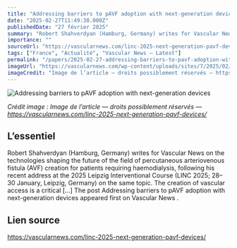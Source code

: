 ```yaml
---
title: "Addressing barriers to pAVF adoption with next-generation devices"
date: "2025-02-27T11:49:38.000Z"
publishedDate: "27 février 2025"
summary: "Robert Shahverdyan (Hamburg, Germany) writes for Vascular News on the technologies shaping the future of the field of percutaneous arteriovenous fistula (AVF) creation for patients requiring haemodialysis, following his recent address at the 2025 Leipzig Interventional Course (LINC 2025; 28–30 January, Leipzig, Germany) on the same topic. The creation of vascular access is a critical [&#8230;] The post Addressing barriers to pAVF adoption with next-generation devices appeared first on Vascular News ."
importance: ""
sourceUrl: "https://vascularnews.com/linc-2025-next-generation-pavf-devices/"
tags: ["France", "Actualité", "Vascular News — Latest"]
permalink: "/papers/2025-02-27-addressing-barriers-to-pavf-adoption-with-next-generation-devices"
imageUrl: "https://vascularnews.com/wp-content/uploads/sites/7/2025/02/Robert-Shahverdyan_edited.jpg"
imageCredit: "Image de l’article — droits possiblement réservés — https://vascularnews.com/linc-2025-next-generation-pavf-devices/"
---
```


![Addressing barriers to pAVF adoption with next-generation devices](https://vascularnews.com/wp-content/uploads/sites/7/2025/02/Robert-Shahverdyan_edited.jpg)

*Crédit image : Image de l’article — droits possiblement réservés — https://vascularnews.com/linc-2025-next-generation-pavf-devices/*

## L’essentiel

Robert Shahverdyan (Hamburg, Germany) writes for Vascular News on the technologies shaping the future of the field of percutaneous arteriovenous fistula (AVF) creation for patients requiring haemodialysis, following his recent address at the 2025 Leipzig Interventional Course (LINC 2025; 28–30 January, Leipzig, Germany) on the same topic. The creation of vascular access is a critical [&#8230;] The post Addressing barriers to pAVF adoption with next-generation devices appeared first on Vascular News .

## Lien source

https://vascularnews.com/linc-2025-next-generation-pavf-devices/
